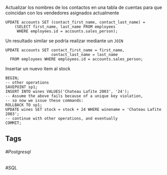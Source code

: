 
Actualizar los nombres de los contactos en una tabla de cuentas para que coincidan con los vendedores asignados actualmente

```postgresql
UPDATE accounts SET (contact_first_name, contact_last_name) =
    (SELECT first_name, last_name FROM employees
     WHERE employees.id = accounts.sales_person);
```

Un resultado similar se podría realizar mediante un `JOIN`

```postgresql
UPDATE accounts SET contact_first_name = first_name,
                    contact_last_name = last_name
  FROM employees WHERE employees.id = accounts.sales_person;
```

Insertar un nuevo item al stock 

```postgresql
BEGIN;
-- other operations
SAVEPOINT sp1;
INSERT INTO wines VALUES('Chateau Lafite 2003', '24');
-- Assume the above fails because of a unique key violation,
-- so now we issue these commands:
ROLLBACK TO sp1;
UPDATE wines SET stock = stock + 24 WHERE winename = 'Chateau Lafite 2003';
-- continue with other operations, and eventually
COMMIT;
```
## Tags

###### #Postgresql
###### #SQL

